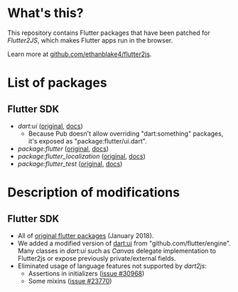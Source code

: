 # What's this?

This repository contains Flutter packages that have been patched for _Flutter2JS_, which makes Flutter apps run in the browser.

Learn more at [github.com/ethanblake4/flutter2js](https://github.com/ethanblake4/flutter2js).

# List of packages
## Flutter SDK
* _dart:ui_ ([original](https://github.com/flutter/engine/tree/master/lib/ui), [docs](https://docs.flutter.io/flutter/dart-ui/dart-ui-library.html))
  * Because Pub doesn't allow overriding "dart:something" packages, it's exposed as "package:flutter/ui.dart".
* _package:flutter_ ([original](https://github.com/flutter/flutter/tree/master/packages/flutter), [docs](https://docs.flutter.io/flutter/flutter/flutter-library.html))
* _package:flutter_localization_ ([original](https://github.com/flutter/flutter/tree/master/packages/flutter), [docs](https://docs.flutter.io/flutter/flutter_localization/flutter_localization-library.html))
* _package:flutter_test_ ([original](https://github.com/flutter/flutter/tree/master/packages/flutter_test), [docs](https://docs.flutter.io/flutter/flutter_test/flutter_test-library.html))

# Description of modifications
## Flutter SDK
* All of [original flutter packages](https://github.com/flutter/flutter/tree/master/packages/flutter) (January 2018).
* We added a modified version of [dart:ui](https://github.com/flutter/engine/tree/master/lib/ui) from "github.com/flutter/engine". Many classes in _dart:ui_ such as _Canvas_ delegate implementation to Flutter2js or expose
    previously private/external fields.
* Eliminated usage of language features not supported by _dart2js_:
  * Assertions in initializers ([issue #30968](https://github.com/dart-lang/sdk/issues/30968))
  * Some mixins ([issue #23770](https://github.com/dart-lang/sdk/issues/23770))
